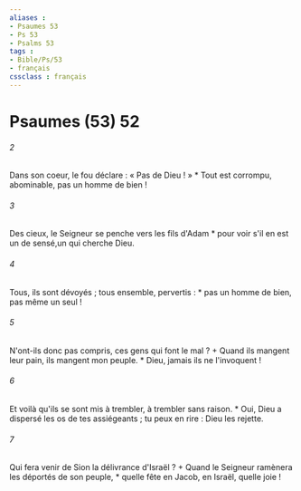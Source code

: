 ```yaml
---
aliases : 
- Psaumes 53
- Ps 53
- Psalms 53
tags : 
- Bible/Ps/53
- français
cssclass : français
---
```


# Psaumes (53) 52

###### 2
Dans son coeur, le fou déclare : « Pas de Dieu ! » * Tout est corrompu, abominable, pas un homme de bien !
###### 3
Des cieux, le Seigneur se penche vers les fils d'Adam * pour voir s'il en est un de sensé,un qui cherche Dieu.
###### 4
Tous, ils sont dévoyés ; tous ensemble, pervertis : * pas un homme de bien, pas même un seul !
###### 5
N'ont-ils donc pas compris, ces gens qui font le mal ? + Quand ils mangent leur pain, ils mangent mon peuple. * Dieu, jamais ils ne l'invoquent !
###### 6
Et voilà qu'ils se sont mis à trembler, à trembler sans raison. * Oui, Dieu a dispersé les os de tes assiégeants ; tu peux en rire : Dieu les rejette.
###### 7
Qui fera venir de Sion la délivrance d'Israël ? + Quand le Seigneur ramènera les déportés de son peuple, * quelle fête en Jacob, en Israël, quelle joie !

